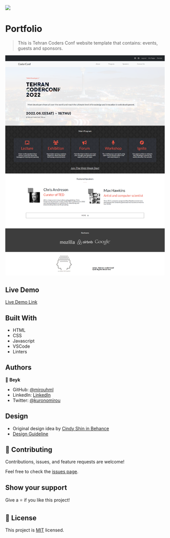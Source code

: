 ![](https://img.shields.io/badge/Microverse-blueviolet)

# Portfolio

> This is Tehran Coders Conf website template that contains: events, guests and sponsors.

![screenshot](./assets/images/screenshot.png)

## Live Demo

[Live Demo Link](https://beyk.github.io/codersconf/)

## Built With

- HTML
- CSS
- Javascript
- VSCode
- Linters

## Authors

👤 **Beyk**

- GitHub: [@mirouhml](https://github.com/beyk)
- LinkedIn: [LinkedIn](https://www.linkedin.com/in/asghar-beykmohammadi-1b16b291/)
- Twitter: [@kuronomirou](https://twitter.com/beyk_a)

## Design 

- Original design idea by [Cindy Shin in Behance](https://www.behance.net/adagio07) 
- [Design Guideline](https://www.behance.net/gallery/29845175/CC-Global-Summit-2015) 

## 🤝 Contributing

Contributions, issues, and feature requests are welcome!

Feel free to check the [issues page](#).

## Show your support

Give a ⭐️ if you like this project!

## 📝 License

This project is [MIT](./MIT.md) licensed.

